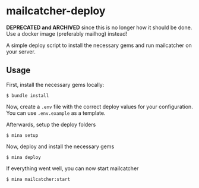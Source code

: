 # mailcatcher-deploy

**DEPRECATED and ARCHIVED** since this is no longer how it should be done. Use a docker image (preferably mailhog) instead!

A simple deploy script to install the necessary gems and run mailcatcher on your server.

## Usage

First, install the necessary gems locally:

    $ bundle install
    
Now, create a `.env` file with the correct deploy values for your configuration.
You can use `.env.example` as a template.

Afterwards, setup the deploy folders

    $ mina setup
    
Now, deploy and install the necessary gems

    $ mina deploy
    
If everything went well, you can now start mailcatcher

    $ mina mailcatcher:start
